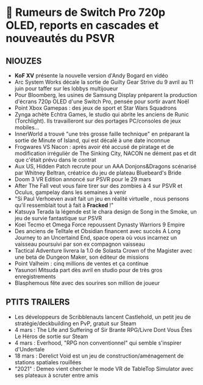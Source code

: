 # 🥞 Rumeurs de Switch Pro 720p OLED, reports en cascades et nouveautés du PSVR

## NIOUZES

- **KoF XV** présente la nouvelle version d'Andy Bogard en vidéo
- Arc System Works décale la sortie de Guilty Gear Strive du 9 avril au 11 juin pour taffer sur les lobbys multijoueur
- Pour Bloomberg, les usines de Samsung Display préparent la production d'écrans 720p OLED d'une Switch Pro, pensée pour sortir avant Noël
- Point Xbox Gamepas : des jeux de sport et Star Wars Squadrons
- Zynga achète Echtra Games, le studio qui abrite les anciens de Runic (Torchlight). Ils travailleront sur des portages PC/consoles de jeux mobiles...
- InnerWorld a trouvé "une très grosse faille technique" en préparant la sortie de Minute of Island, qui est décalé à une date inconnue
- Frogwares VS Nacon : après avoir été accusé de piratage et de modification irrégulièr de The Sinking City, NACON ne dément pas et dit que c'était prévu dans le contrat
- Aux US, Hidden Patch recrute pour un AAA Donjons&Dragons scénarisé par Whitney Beltran, créatrice du jeu de plateau Bluebeard's Bride
- Doom 3 VR Edition annoncé sur PSVR pour le 29 mars
- After The Fall veut vous faire tirer sur des zombies à 4 sur PSVR et Oculus, gampelay dans les semaines à venir
- "Si Paul Verhoeven avait fait un jeu en réalité virtuelle , nous pensons qu’il ressemblait tout à fait à **Fracked** !" 
- Katsuya Terada la légende est le chara design de Song in the Smoke, un jeu de survie fantastique sur PSVR
- Koei Tecmo et Omega Force repoussent Dynasty Warriors 9 Empire
- Des anciens de Telltale et Obsidian financent avec succès A Long Journey to an Uncertaind End, space opera où vous incarnez un vaisseau poursuivi par son ex compagnon vaisseau
- Tactical Adventure livrera la 1.0 de Solasta Crown of the Magister avec une beta de Dungeon Maker, son éditeur de missions
- Point Valheim : cinq millions de ventes et ça continue
- Yasunori Mitsuda part dès avril en studio pour de très gros enregistrements
- Blasphemous fête avec des sourires son million de joueur 

## PTITS TRAILERS

- Les développeurs de Scribblenauts lancent Castlehold, un petit jeu de stratégie/deckbuilding en PvP, gratuit sur Steam
- 4 mars : The Life and Suffering of Sir Brante RPG/Livre Dont Vous Êtes Le Héros de sortie sur Steam
- 4 mars : Everhood, "RPG non conventionnel" qui semble s'inspirer d'Undertale
- 18 mars : Derelict Void est un jeu de construction/aménagement de stations spatiales rouillées 
- "2021" : Demeo vient chercher le mode VR de TableTop Simulator avec ses plateaux à scruter entre amis



